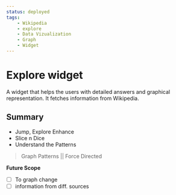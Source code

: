 ```yaml
---
status: deployed
tags:
    - Wikipedia
    - explore
    - Data Vizualization
    - Graph
    - Widget
---
```


# Explore widget 

A widget that helps the users with detailed answers and graphical representation. It fetches information from Wikipedia.

## Summary 
* Jump, Explore Enhance
* Slice n Dice
* Understand the Patterns
> Graph Patterns || Force Directed

**Future Scope**
- [ ] To graph change
- [ ] information from diff. sources
